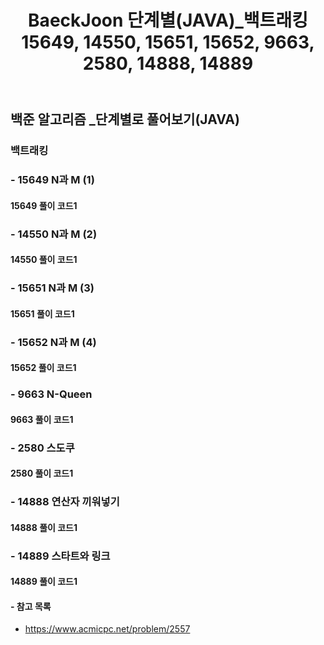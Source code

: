 ﻿---
layout: single
title: "BaeckJoon 단계별(JAVA)_백트래킹 15649, 14550, 15651, 15652, 9663, 2580, 14888, 14889"
read_time: true
categories: 
 - BaeckJoon 
tags: 
 - Algorithm
 - BaeckJoon 
last_modified_at: '2021-07-03 23:51:00 +0800'
toc: true
toc_sticky: true
toc_label: 목차
---
## 백준 알고리즘 _단계별로 풀어보기(JAVA)
### 백트래킹
### - 15649 N과 M (1)

#### 15649 풀이 코드1 
>  

### - 14550 N과 M (2)

#### 14550 풀이 코드1 
>  

### - 15651 N과 M (3)

#### 15651 풀이 코드1 
>  

### - 15652 N과 M (4)

#### 15652 풀이 코드1 
>  

### - 9663 N-Queen

#### 9663 풀이 코드1 
>  

### - 2580 스도쿠

#### 2580 풀이 코드1 
>  

### - 14888 연산자 끼워넣기

#### 14888 풀이 코드1 
>  

### - 14889 스타트와 링크

#### 14889 풀이 코드1 
>  


#### - 참고 목록
- https://www.acmicpc.net/problem/2557
